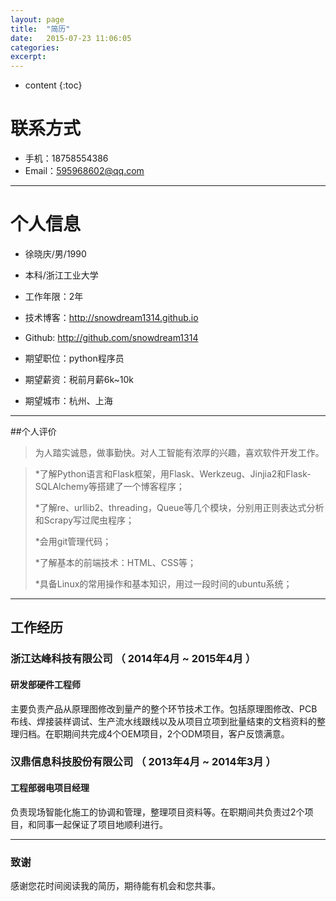 ```yaml
---
layout: page
title:  "简历"
date:   2015-07-23 11:06:05
categories: 
excerpt: 
---
```


* content
{:toc}


# 联系方式

- 手机：18758554386 
- Email：595968602@qq.com 

---

# 个人信息

 - 徐晓庆/男/1990 
 - 本科/浙江工业大学 
 - 工作年限：2年
 - 技术博客：http://snowdream1314.github.io
 - Github: http://github.com/snowdream1314

 - 期望职位：python程序员
 - 期望薪资：税前月薪6k~10k
 - 期望城市：杭州、上海

---

##个人评价

 >为人踏实诚恳，做事勤快。对人工智能有浓厚的兴趣，喜欢软件开发工作。

 > *了解Python语言和Flask框架，用Flask、Werkzeug、Jinjia2和Flask-SQLAlchemy等搭建了一个博客程序；
>
 > *了解re、urllib2、threading，Queue等几个模块，分别用正则表达式分析和Scrapy写过爬虫程序；
>
 > *会用git管理代码；
>
 > *了解基本的前端技术：HTML、CSS等；
>   
 > *具备Linux的常用操作和基本知识，用过一段时间的ubuntu系统；
> 
---

## 工作经历

### 浙江达峰科技有限公司 （ 2014年4月 ~ 2015年4月 ）

#### 研发部硬件工程师 
主要负责产品从原理图修改到量产的整个环节技术工作。包括原理图修改、PCB布线、焊接装样调试、生产流水线跟线以及从项目立项到批量结束的文档资料的整理归档。在职期间共完成4个OEM项目，2个ODM项目，客户反馈满意。

 
### 汉鼎信息科技股份有限公司 （ 2013年4月 ~ 2014年3月 ）

#### 工程部弱电项目经理 
负责现场智能化施工的协调和管理，整理项目资料等。在职期间共负责过2个项目，和同事一起保证了项目地顺利进行。

---

### 致谢
感谢您花时间阅读我的简历，期待能有机会和您共事。
